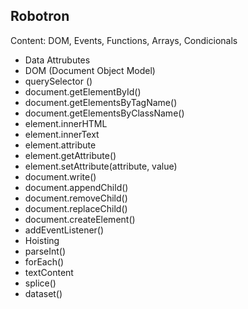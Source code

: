 ## Robotron

Content: DOM, Events, Functions, Arrays, Condicionals

- Data Attrubutes
- DOM (Document Object Model)
- querySelector ()
- document.getElementById()
- document.getElementsByTagName()
- document.getElementsByClassName()
- element.innerHTML
- element.innerText
- element.attribute
- element.getAttribute()
- element.setAttribute(attribute, value)
- document.write()
- document.appendChild()
- document.removeChild()
- document.replaceChild()
- document.createElement()
- addEventListener()
- Hoisting
- parseInt()
- forEach()
- textContent
- splice()
- dataset()